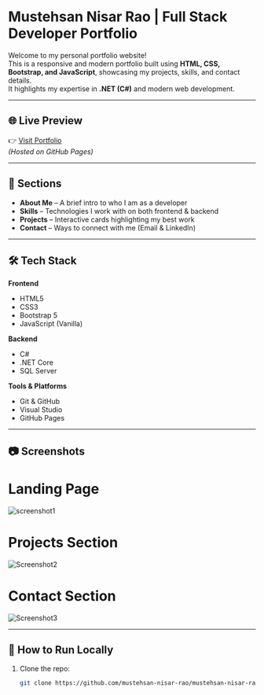# Mustehsan Nisar Rao | Full Stack Developer Portfolio

Welcome to my personal portfolio website!  
This is a responsive and modern portfolio built using **HTML, CSS, Bootstrap, and JavaScript**, showcasing my projects, skills, and contact details.  
It highlights my expertise in **.NET (C#)** and modern web development.

---

## 🌐 Live Preview


👉 [Visit Portfolio](https://mustehsan-nisar-rao.github.io/)  
*(Hosted on GitHub Pages)*

---

## 📁 Sections

- **About Me** – A brief intro to who I am as a developer
- **Skills** – Technologies I work with on both frontend & backend
- **Projects** – Interactive cards highlighting my best work
- **Contact** – Ways to connect with me (Email & LinkedIn)

---

## 🛠️ Tech Stack

**Frontend**  
- HTML5  
- CSS3  
- Bootstrap 5  
- JavaScript (Vanilla)

**Backend**  
- C#  
- .NET Core  
- SQL Server  

**Tools & Platforms**  
- Git & GitHub  
- Visual Studio  
- GitHub Pages  

---

## 📷 Screenshots

# Landing Page 

![screenshot1](https://github.com/user-attachments/assets/ca26d7f6-7d89-42b5-89fe-adef5e4c1b1c) 

# Projects Section 
![Screenshot2](https://github.com/user-attachments/assets/0bc56684-3ffc-4e0d-9916-8530d98ac1e0)

# Contact Section 
![Screenshot3](https://github.com/user-attachments/assets/93719971-b817-4bb9-902a-8c64d2481504)

---

## 🚀 How to Run Locally

1. Clone the repo:
   ```bash
   git clone https://github.com/mustehsan-nisar-rao/mustehsan-nisar-rao.github.io.git
